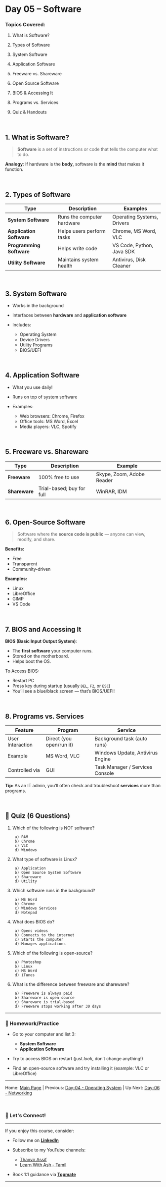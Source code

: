 # **Day 05 – Software**

### Topics Covered:

1. What is Software?

2. Types of Software

3. System Software

4. Application Software

5. Freeware vs. Shareware

6. Open Source Software

7. BIOS & Accessing It

8. Programs vs. Services

9. Quiz & Handouts


<br>

## 1. What is Software?

> **Software** is a set of instructions or code that tells the computer what to do.

**Analogy**: If hardware is the **body**, software is the **mind** that makes it function.

<br>

## 2. Types of Software

| Type                     | Description                | Examples                   |
| ------------------------ | -------------------------- | -------------------------- |
| **System Software**      | Runs the computer hardware | Operating Systems, Drivers |
| **Application Software** | Helps users perform tasks  | Chrome, MS Word, VLC       |
| **Programming Software** | Helps write code           | VS Code, Python, Java SDK  |
| **Utility Software**     | Maintains system health    | Antivirus, Disk Cleaner    |

<br>

## 3. System Software

* Works in the background
* Interfaces between **hardware** and **application software**
* Includes:

  * Operating System
  * Device Drivers
  * Utility Programs
  * BIOS/UEFI

<br>

## 4. Application Software

* What you use daily!
* Runs on top of system software
* Examples:

  * Web browsers: Chrome, Firefox
  * Office tools: MS Word, Excel
  * Media players: VLC, Spotify

<br>

## 5. Freeware vs. Shareware

| Type          | Description               | Example                   |
| ------------- | ------------------------- | ------------------------- |
| **Freeware**  | 100% free to use          | Skype, Zoom, Adobe Reader |
| **Shareware** | Trial-based; buy for full | WinRAR, IDM               |

<br>

## 6. Open-Source Software

> Software where the **source code is public** — anyone can view, modify, and share.

**Benefits:**

* Free
* Transparent
* Community-driven

**Examples:**

* Linux
* LibreOffice
* GIMP
* VS Code

<br>

## 7. BIOS and Accessing It

**BIOS (Basic Input Output System)**:

* The **first software** your computer runs.
* Stored on the motherboard.
* Helps boot the OS.

To Access BIOS:

* Restart PC
* Press key during startup (usually `DEL`, `F2`, or `ESC`)
* You’ll see a blue/black screen — that’s BIOS/UEFI!

<br>

## 8. Programs vs. Services

| Feature          | Program                  | Service                          |
| ---------------- | ------------------------ | -------------------------------- |
| User Interaction | Direct (you open/run it) | Background task (auto runs)      |
| Example          | MS Word, VLC             | Windows Update, Antivirus Engine |
| Controlled via   | GUI                      | Task Manager / Services Console  |

**Tip:** As an IT admin, you’ll often check and troubleshoot **services** more than programs.

<br>

## 📝 Quiz (6 Questions)

1. Which of the following is NOT software?

        a) RAM
        b) Chrome
        c) VLC
        d) Windows

2. What type of software is Linux?

        a) Application
        b) Open Source System Software
        c) Shareware
        d) Utility

3. Which software runs in the background?

        a) MS Word
        b) Chrome
        c) Windows Services
        d) Notepad

4. What does BIOS do?

        a) Opens videos
        b) Connects to the internet
        c) Starts the computer
        d) Manages applications

5. Which of the following is open-source?

        a) Photoshop
        b) Linux
        c) MS Word
        d) iTunes

6. What is the difference between freeware and shareware?

        a) Freeware is always paid
        b) Shareware is open source
        c) Shareware is trial-based
        d) Freeware stops working after 30 days

---

### 📝 Homework/Practice

* Go to your computer and list 3:

  * **System Software**
  * **Application Software**
  
* Try to access BIOS on restart (just *look*, don’t change anything!)
* Find an open-source software and try installing it (example: VLC or LibreOffice)

---
Home: [Main Page](/README.md) | Previous: [Day-04 - Operating System](/Day-04.md) | Up Next: [Day-06 - Networking](/Day-06.md)

<br>

### 🤝 Let's Connect!
---

If you enjoy this course, consider:
- Follow me on **[LinkedIn](https://www.linkedin.com/in/thanvir-assif-1b3435203/)**
- Subscribe to my YouTube channels:
        
    * [Thanvir Assif](https://www.youtube.com/@thanvirassif731) 
    * [Learn With Ash - Tamil](https://www.youtube.com/@learnwithashtamil7)

- Book 1:1 guidance via **[Topmate](https://topmate.io/thanvir_assif/)**

---
